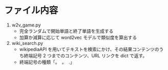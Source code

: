 # ファイル内容

1. w2v_game.py
   - 完全ランダムで開始単語と終了単語を生成する
   - 加算か減算に応じて word2vec モデルで類似度を算出する
1. wiki_search.py
   - wikipediaAPI を用いてテキストを検索にかけ、その結果コンテンツのうち終端記号 2 つまでのコンテンツ、URL リンクを dict で返す。
   - 終端記号の種類「。　。　.」
